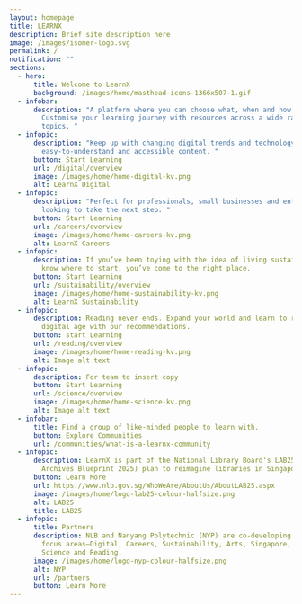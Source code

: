 ```yaml
---
layout: homepage
title: LEARNX
description: Brief site description here
image: /images/isomer-logo.svg
permalink: /
notification: ""
sections:
  - hero:
      title: Welcome to LearnX
      background: /images/home/masthead-icons-1366x507-1.gif
  - infobar:
      description: "A platform where you can choose what, when and how you learn.
        Customise your learning journey with resources across a wide range of
        topics. "
  - infopic:
      description: "Keep up with changing digital trends and technology through
        easy-to-understand and accessible content. "
      button: Start Learning
      url: /digital/overview
      image: /images/home/home-digital-kv.png
      alt: LearnX Digital
  - infopic:
      description: "Perfect for professionals, small businesses and entrepreneurs
        looking to take the next step. "
      button: Start Learning
      url: /careers/overview
      image: /images/home/home-careers-kv.png
      alt: LearnX Careers
  - infopic:
      description: If you’ve been toying with the idea of living sustainably but don’t
        know where to start, you’ve come to the right place. 
      button: Start Learning
      url: /sustainability/overview
      image: /images/home/home-sustainability-kv.png
      alt: LearnX Sustainability
  - infopic:
      description: Reading never ends. Expand your world and learn to read well in the
        digital age with our recommendations.
      button: start Learning
      url: /reading/overview
      image: /images/home/home-reading-kv.png
      alt: Image alt text
  - infopic:
      description: For team to insert copy
      button: Start Learning
      url: /science/overview
      image: /images/home/home-science-kv.png
      alt: Image alt text
  - infobar:
      title: Find a group of like-minded people to learn with.
      button: Explore Communities
      url: /communities/what-is-a-learnx-community
  - infopic:
      description: LearnX is part of the National Library Board's LAB25 (Learning and
        Archives Blueprint 2025) plan to reimagine libraries in Singapore.
      button: Learn More
      url: https://www.nlb.gov.sg/WhoWeAre/AboutUs/AboutLAB25.aspx
      image: /images/home/logo-lab25-colour-halfsize.png
      alt: LAB25
      title: LAB25
  - infopic:
      title: Partners
      description: NLB and Nanyang Polytechnic (NYP) are co-developing the learning
        focus areas—Digital, Careers, Sustainability, Arts, Singapore, Wellness,
        Science and Reading.
      image: /images/home/logo-nyp-colour-halfsize.png
      alt: NYP
      url: /partners
      button: Learn More
---
```

